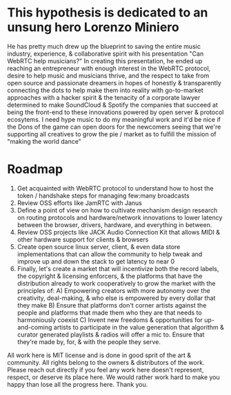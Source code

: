 # This hypothesis is dedicated to an unsung hero Lorenzo Miniero

He has pretty much drew up the blueprint to saving the entire music industry, experience, & collaborative spirit with his presentation "Can WebRTC help musicians?" In creating this presentation, he ended up reaching an entrepreneur with enough interest in the WebRTC protocol, desire to help music and musicians thrive, and the respect to take from open source and passionate dreamers in hopes of honestly & transparently connecting the dots to help make them into reality with go-to-market approaches with a hacker spirit & the tenacity of a corporate lawyer determined to make SoundCloud & Spotify the companies that succeed at being the front-end to these innovations powered by open server & protocol ecosytems. I need hype music to do my meaningful work and it'd be nice if the Dons of the game can open doors for the newcomers seeing that we're supporting all creatives to grow the pie / market as to fulfill the mission of "making the world dance"

# Roadmap

1. Get acquainted with WebRTC protocol to understand how to host the token / handshake steps for managing few:many broadcasts
2. Review OSS efforts like JamRTC with Janus
3. Define a point of view on how to cultivate mechanism design research on routing protocols and hardware/network innovations to lower latency between the browser, drivers, hardware, and everything in between.
4. Review OSS projects like JACK Audio Connection Kit that allows MIDI & other hardware support for clients & browsers
5. Create open source linux server, client, & even data store implementations that can allow the community to help tweak and improve up and down the stack to get latency to near 0
6. Finally, let's create a market that will incentivize both the record labels, the copyright & licensing enforcers, & the platforms that have the distribution already to work cooperatively to grow the market with the principles of:
   A) Empowering creators with more autonomy over the creativity, deal-making, & who else is empowered by every dollar that they make
   B) Ensure that platforms don't corner artists against the people and platforms that made them who they are that needs to harmoniously coexist
   C) Invent new freedoms & opportunities for up-and-coming artists to participate in the value generation that algorithm & curator generated playlists & radios will offer a mic to. Ensure that they're made by, for, & with the people they serve.

All work here is MIT license and is done in good sprit of the art & community. All rights belong to the owners & distributors of the work. Please reach out directly if you feel any work here doesn't represent, respect, or deserve its place here. We would rather work hard to make you happy than lose all the progress here. Thank you.
